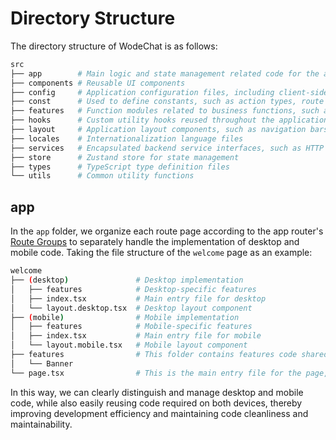 # Directory Structure

The directory structure of WodeChat is as follows:

```bash
src
├── app        # Main logic and state management related code for the application
├── components # Reusable UI components
├── config     # Application configuration files, including client-side and server-side environment variables
├── const      # Used to define constants, such as action types, route names, etc.
├── features   # Function modules related to business functions, such as agent settings, plugin development pop-ups, etc.
├── hooks      # Custom utility hooks reused throughout the application
├── layout     # Application layout components, such as navigation bars, sidebars, etc.
├── locales    # Internationalization language files
├── services   # Encapsulated backend service interfaces, such as HTTP requests
├── store      # Zustand store for state management
├── types      # TypeScript type definition files
└── utils      # Common utility functions
```

## app

In the `app` folder, we organize each route page according to the app router's [Route Groups](https://nextjs.org/docs/app/building-your-application/routing/route-groups) to separately handle the implementation of desktop and mobile code. Taking the file structure of the `welcome` page as an example:

```bash
welcome
├── (desktop)               # Desktop implementation
│   ├── features            # Desktop-specific features
│   ├── index.tsx           # Main entry file for desktop
│   └── layout.desktop.tsx  # Desktop layout component
├── (mobile)                # Mobile implementation
│   ├── features            # Mobile-specific features
│   ├── index.tsx           # Main entry file for mobile
│   └── layout.mobile.tsx   # Mobile layout component
├── features                # This folder contains features code shared by both desktop and mobile, such as the Banner component
│   └── Banner
└── page.tsx                # This is the main entry file for the page, used to load desktop or mobile code based on the device type
```

In this way, we can clearly distinguish and manage desktop and mobile code, while also easily reusing code required on both devices, thereby improving development efficiency and maintaining code cleanliness and maintainability.
